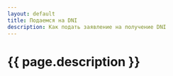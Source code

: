 ```yaml
---
layout: default
title: Подаемся на DNI
description: Как подать заявление на получение DNI
---
```

# {{ page.description }}

